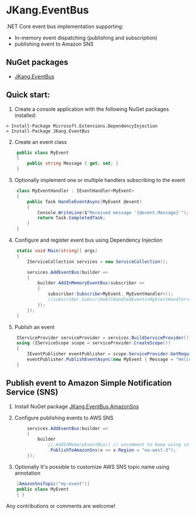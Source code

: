 # JKang.EventBus

.NET Core event bus implementation supporting:
 * In-memory event dispatching (publishing and subscription)
 * publishing event to Amazon SNS

## NuGet packages

 - [JKang.EventBus](https://www.nuget.org/packages/JKang.EventBus/)

## Quick start:

1. Create a console application with the following NuGet packages installed:
```console
> Install-Package Microsoft.Extensions.DependencyInjection
> Install-Package JKang.EventBus
```

 2. Create an event class

```csharp
    public class MyEvent
    {
        public string Message { get; set; }
    }
```

3. Optionally implement one or multiple handlers subscribing to the event

```csharp
    class MyEventHandler : IEventHandler<MyEvent>
    {
        public Task HandleEventAsync(MyEvent @event)
        {
            Console.WriteLine($"Received message '{@event.Message}'");
            return Task.CompletedTask;
        }
    }
```

4. Configure and register event bus using Dependency Injection

```csharp
    static void Main(string[] args)
    {
        IServiceCollection services = new ServiceCollection();

        services.AddEventBus(builder =>
        {
            builder.AddInMemoryEventBus(subscriber =>
            {
                subscriber.Subscribe<MyEvent, MyEventHandler>();
                //subscriber.SubscribeAllHandledEvents<MyEventHandler>(); // other way
            });
        });
    }
```

5. Publish an event

```csharp
    IServiceProvider serviceProvider = services.BuildServiceProvider();
    using (IServiceScope scope = serviceProvider.CreateScope())
    {
        IEventPublisher eventPublisher = scope.ServiceProvider.GetRequiredService<IEventPublisher>();
        eventPublisher.PublishEventAsync(new MyEvent { Message = "Hello, event bus!" }).Wait();
    }
```


## Publish event to Amazon Simple Notification Service (SNS)

1. Install NuGet package [JKang.EventBus.AmazonSns](https://www.nuget.org/packages/JKang.EventBus.AmazonSns/)

2. Configure publishing events to AWS SNS

```csharp
        services.AddEventBus(builder =>
        {
            builder
                //.AddInMemoryEventBus() // uncomment to keep using in-memory event bus in the same time
                .PublishToAmazonSns(x => x.Region = "eu-west-3");
        });
```

3. Optionally It's possible to customize AWS SNS topic name using annotation

```csharp
    [AmazonSnsTopic("my-event")]
    public class MyEvent
    { }
```

Any contributions or comments are welcome!

